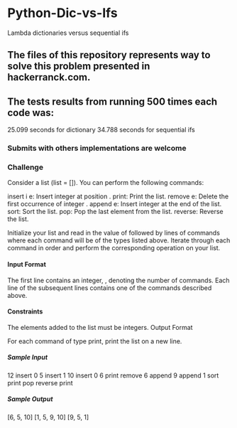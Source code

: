 # Python-Dic-vs-Ifs
Lambda dictionaries versus sequential ifs

## The files of this repository represents way to solve this problem presented in hackerranck.com.

## The tests results from running 500 times each code was:
25.099 seconds for dictionary
34.788 seconds for sequential ifs

### Submits with others implementations are welcome

### Challenge
Consider a list (list = []). You can perform the following commands:

insert i e: Insert integer  at position .
print: Print the list.
remove e: Delete the first occurrence of integer .
append e: Insert integer  at the end of the list.
sort: Sort the list.
pop: Pop the last element from the list.
reverse: Reverse the list.

Initialize your list and read in the value of  followed by  lines of commands where each command will be of the  types listed above. Iterate through each command in order and perform the corresponding operation on your list.

#### Input Format

The first line contains an integer, , denoting the number of commands. 
Each line  of the  subsequent lines contains one of the commands described above.

#### Constraints

The elements added to the list must be integers.
Output Format

For each command of type print, print the list on a new line.

##### Sample Input

12
insert 0 5
insert 1 10
insert 0 6
print
remove 6
append 9
append 1
sort
print
pop
reverse
print

##### Sample Output

[6, 5, 10]
[1, 5, 9, 10]
[9, 5, 1]
